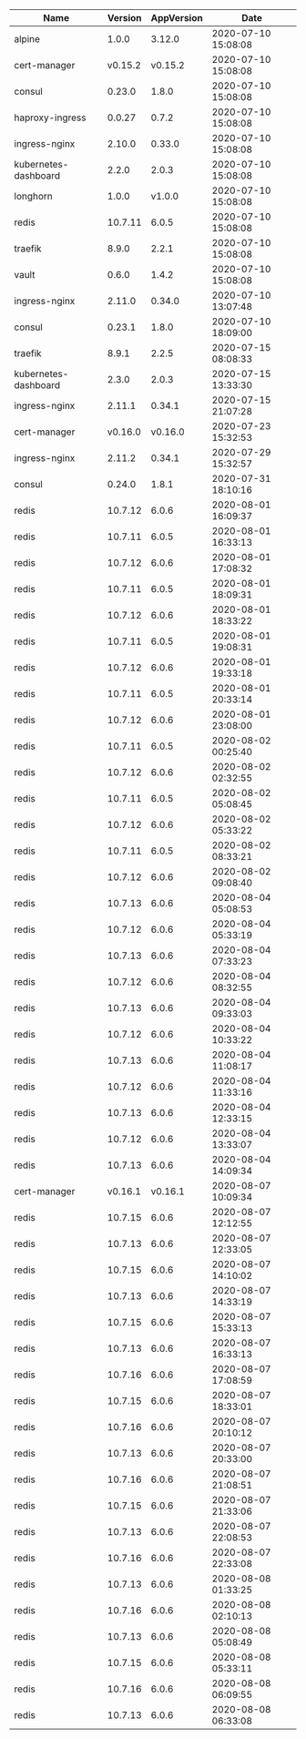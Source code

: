 | Name                 | Version | AppVersion | Date                |
| -------------------- | ------- | ---------- | ------------------- |
| alpine               | 1.0.0   | 3.12.0     | 2020-07-10 15:08:08 |
| cert-manager         | v0.15.2 | v0.15.2    | 2020-07-10 15:08:08 |
| consul               | 0.23.0  | 1.8.0      | 2020-07-10 15:08:08 |
| haproxy-ingress      | 0.0.27  | 0.7.2      | 2020-07-10 15:08:08 |
| ingress-nginx        | 2.10.0  | 0.33.0     | 2020-07-10 15:08:08 |
| kubernetes-dashboard | 2.2.0   | 2.0.3      | 2020-07-10 15:08:08 |
| longhorn             | 1.0.0   | v1.0.0     | 2020-07-10 15:08:08 |
| redis                | 10.7.11 | 6.0.5      | 2020-07-10 15:08:08 |
| traefik              | 8.9.0   | 2.2.1      | 2020-07-10 15:08:08 |
| vault                | 0.6.0   | 1.4.2      | 2020-07-10 15:08:08 |
ingress-nginx | 2.11.0 | 0.34.0 | 2020-07-10 13:07:48
consul | 0.23.1 | 1.8.0 | 2020-07-10 18:09:00
traefik | 8.9.1 | 2.2.5 | 2020-07-15 08:08:33
kubernetes-dashboard | 2.3.0 | 2.0.3 | 2020-07-15 13:33:30
ingress-nginx | 2.11.1 | 0.34.1 | 2020-07-15 21:07:28
cert-manager | v0.16.0 | v0.16.0 | 2020-07-23 15:32:53
ingress-nginx | 2.11.2 | 0.34.1 | 2020-07-29 15:32:57
consul | 0.24.0 | 1.8.1 | 2020-07-31 18:10:16
redis | 10.7.12 | 6.0.6 | 2020-08-01 16:09:37
redis | 10.7.11 | 6.0.5 | 2020-08-01 16:33:13
redis | 10.7.12 | 6.0.6 | 2020-08-01 17:08:32
redis | 10.7.11 | 6.0.5 | 2020-08-01 18:09:31
redis | 10.7.12 | 6.0.6 | 2020-08-01 18:33:22
redis | 10.7.11 | 6.0.5 | 2020-08-01 19:08:31
redis | 10.7.12 | 6.0.6 | 2020-08-01 19:33:18
redis | 10.7.11 | 6.0.5 | 2020-08-01 20:33:14
redis | 10.7.12 | 6.0.6 | 2020-08-01 23:08:00
redis | 10.7.11 | 6.0.5 | 2020-08-02 00:25:40
redis | 10.7.12 | 6.0.6 | 2020-08-02 02:32:55
redis | 10.7.11 | 6.0.5 | 2020-08-02 05:08:45
redis | 10.7.12 | 6.0.6 | 2020-08-02 05:33:22
redis | 10.7.11 | 6.0.5 | 2020-08-02 08:33:21
redis | 10.7.12 | 6.0.6 | 2020-08-02 09:08:40
redis | 10.7.13 | 6.0.6 | 2020-08-04 05:08:53
redis | 10.7.12 | 6.0.6 | 2020-08-04 05:33:19
redis | 10.7.13 | 6.0.6 | 2020-08-04 07:33:23
redis | 10.7.12 | 6.0.6 | 2020-08-04 08:32:55
redis | 10.7.13 | 6.0.6 | 2020-08-04 09:33:03
redis | 10.7.12 | 6.0.6 | 2020-08-04 10:33:22
redis | 10.7.13 | 6.0.6 | 2020-08-04 11:08:17
redis | 10.7.12 | 6.0.6 | 2020-08-04 11:33:16
redis | 10.7.13 | 6.0.6 | 2020-08-04 12:33:15
redis | 10.7.12 | 6.0.6 | 2020-08-04 13:33:07
redis | 10.7.13 | 6.0.6 | 2020-08-04 14:09:34
cert-manager | v0.16.1 | v0.16.1 | 2020-08-07 10:09:34
redis | 10.7.15 | 6.0.6 | 2020-08-07 12:12:55
redis | 10.7.13 | 6.0.6 | 2020-08-07 12:33:05
redis | 10.7.15 | 6.0.6 | 2020-08-07 14:10:02
redis | 10.7.13 | 6.0.6 | 2020-08-07 14:33:19
redis | 10.7.15 | 6.0.6 | 2020-08-07 15:33:13
redis | 10.7.13 | 6.0.6 | 2020-08-07 16:33:13
redis | 10.7.16 | 6.0.6 | 2020-08-07 17:08:59
redis | 10.7.15 | 6.0.6 | 2020-08-07 18:33:01
redis | 10.7.16 | 6.0.6 | 2020-08-07 20:10:12
redis | 10.7.13 | 6.0.6 | 2020-08-07 20:33:00
redis | 10.7.16 | 6.0.6 | 2020-08-07 21:08:51
redis | 10.7.15 | 6.0.6 | 2020-08-07 21:33:06
redis | 10.7.13 | 6.0.6 | 2020-08-07 22:08:53
redis | 10.7.16 | 6.0.6 | 2020-08-07 22:33:08
redis | 10.7.13 | 6.0.6 | 2020-08-08 01:33:25
redis | 10.7.16 | 6.0.6 | 2020-08-08 02:10:13
redis | 10.7.13 | 6.0.6 | 2020-08-08 05:08:49
redis | 10.7.15 | 6.0.6 | 2020-08-08 05:33:11
redis | 10.7.16 | 6.0.6 | 2020-08-08 06:09:55
redis | 10.7.13 | 6.0.6 | 2020-08-08 06:33:08
